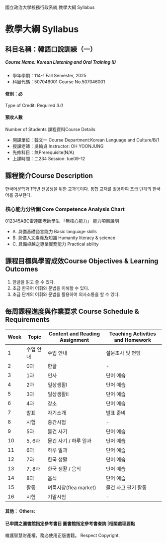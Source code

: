 國立政治大學校務行政系統 教學大綱 Syllabus
# 教學大綱 Syllabus
##  科目名稱：韓語口說訓練（一）
#####  Course Name: Korean Listening and Oral Training (I)
  * 學年學期：114-1 Fall Semester, 2025 
  * 科目代碼：507046001 Course No.507046001
#### 修別：必
Type of Credit: Required 
_3.0_
#### 預收人數
Number of Students
課程資料Course Details
  * 開課單位：韓文一 Course Department:Korean Language and Culture/B/1 
  * 授課老師：吳輪貞 Instructor: OH YOONJUNG 
  * 先修科目：無Prerequisite(N/A)
  * 上課時間：二234 Session: tue09-12
##  課程簡介Course Description
한국어문학과 1학년 전공생을 위한 교과목이다. 통합 교재를 활용하여 초급 단계의 한국어를 공부한다.
###  核心能力分析圖 Core Competence Analysis Chart
012345ABC雷達圖老師學生
「無核心能力」 
能力項目說明
  * A. 具備基礎語言能力 Basic language skills
  * B. 具備人文素養及知識 Humanity literacy & science
  * C. 具備卓越之專業實務能力 Practical ability
##  課程目標與學習成效Course Objectives & Learning Outcomes 
1. 한글을 읽고 쓸 수 있다. 
2. 초급 한국어 어휘와 문법을 이해할 수 있다.
3. 초급 단계의 어휘와 문법을 활용하여 의사소통을 할 수 있다.
##  每周課程進度與作業要求 Course Schedule & Requirements
Week |  Topic |  Content and Reading Assignment |  Teaching Activities and Homework  
---|---|---|---  
1 |  수업 안내 |  수업 안내 |  설문조사 및 면담  
2 |  0과 |  한글 |  -  
3 |  1과 |  인사 |  단어 예습  
4 |  2과 |  일상생활I |  단어 예습  
5 |  3과 |  일상생활II |  단어 예습  
6 |  4과 |  장소 |  단어 예습  
7 |  발표 |  자기소개 |  발표 준비  
8 |  시험 |  중간시험 |  -  
9 |  5과 |  물건 사기 |  단어 예습  
10 |  5, 6과 |  물건 사기 / 하루 일과 |  단어 예습  
11 |  6과 |  하루 일과 |  단어 예습  
12 |  7과 |  한국 생활 |  단어 예습  
13 |  7, 8과 |  한국 생활 / 음식 |  단어 예습  
14 |  8과 |  음식 |  단어 예습  
15 |  활동 |  벼룩시장(flea market) |  물건 사고 팔기 활동  
16 |  시험 |  기말시험 |  -  
####  其他： Others:
####  已申請之圖書館指定參考書目  圖書館指定參考書查詢 |相關處理要點
維護智慧財產權，務必使用正版書籍。 Respect Copyright.